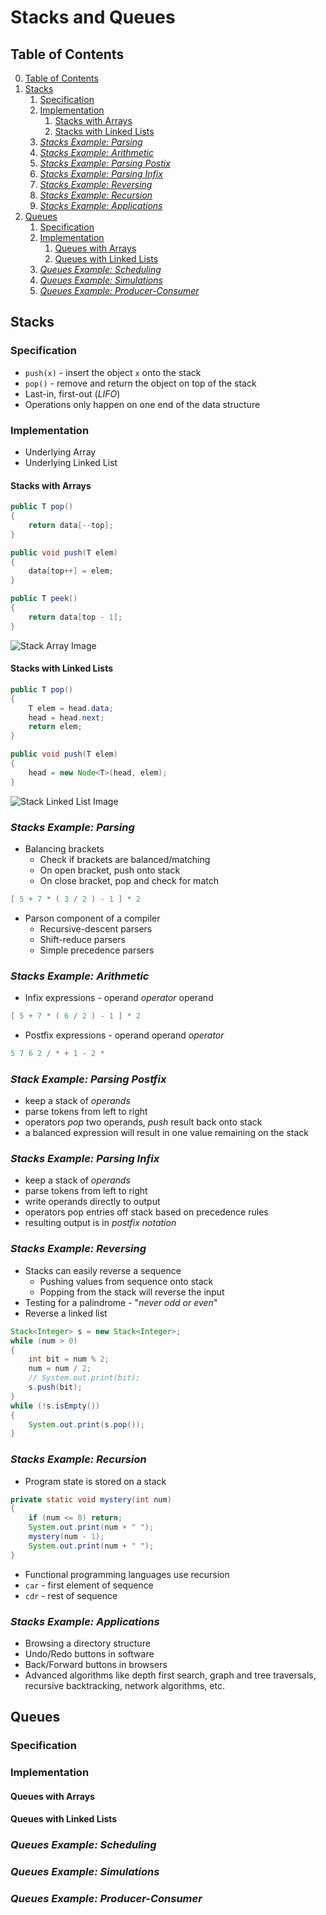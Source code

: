 # Stacks and Queues

## Table of Contents

0. [Table of Contents](#table-of-contents)
1. [Stacks](#stacks)
    1. [Specification](#specification)
    2. [Implementation](#implementation)
        1. [Stacks with Arrays](#stacks-with-arrays)
        2. [Stacks with Linked Lists](#stacks-with-linked-lists)
    3. [*Stacks Example: Parsing*](#stacks-example-parsing)
    4. [*Stacks Example: Arithmetic*](#stacks-example-arithmetic)
    5. [*Stacks Example: Parsing Postix*](#stack-example-parsing-postfix)
    5. [*Stacks Example: Parsing Infix*](#stacks-example-parsing-infix)
    6. [*Stacks Example: Reversing*](#stacks-example-reversing)
    7. [*Stacks Example: Recursion*](#stacks-example-recursion)
    8. [*Stacks Example: Applications*](#stacks-example-applications)
2. [Queues](#queues)
    1. [Specification](#specification-1)
    2. [Implementation](#implementation-1)
        1. [Queues with Arrays](#queues-with-arrays)
        2. [Queues with Linked Lists](#queues-with-linked-lists)
    3. [*Queues Example: Scheduling*](#queues-example-scheduling)
    4. [*Queues Example: Simulations*](#queues-example-simulations)
    5. [*Queues Example: Producer-Consumer*](#queues-example-producer-consumer)

## Stacks

### Specification

- `push(x)` - insert the object `x` onto the stack 
- `pop()` - remove and return the object on top of the stack
- Last-in, first-out (*LIFO*)
- Operations only happen on one end of the data structure

### Implementation

- Underlying Array
- Underlying Linked List

#### Stacks with Arrays

```java
public T pop() 
{
    return data[--top];
}

public void push(T elem) 
{
    data[top++] = elem;
}

public T peek() 
{
    return data[top - 1];
}
```

![Stack Array Image](https://miro.medium.com/max/1075/1*QMifqahZm4DGQ91GkOhu4g.png)

#### Stacks with Linked Lists

```java
public T pop() 
{
    T elem = head.data;
    head = head.next;
    return elem;
}

public void push(T elem) 
{
    head = new Node<T>(head, elem);
}
```

![Stack Linked List Image](https://media.geeksforgeeks.org/wp-content/uploads/20240508162652/stack-as-linked-list.png)

### *Stacks Example: Parsing*

- Balancing brackets
    - Check if brackets are balanced/matching
    - On open bracket, push onto stack
    - On close bracket, pop and check for match
```c
[ 5 + 7 * ( 3 / 2 ) - 1 ] * 2
```
- Parson component of a compiler
    - Recursive-descent parsers
    - Shift-reduce parsers
    - Simple precedence parsers

### *Stacks Example: Arithmetic*

- Infix expressions - operand *operator* operand
```c
[ 5 + 7 * ( 6 / 2 ) - 1 ] * 2
```
- Postfix expressions - operand operand *operator*
```c
5 7 6 2 / * + 1 - 2 *
```

### *Stack Example: Parsing Postfix*

- keep a stack of *operands*
- parse tokens from left to right
- operators *pop* two operands, *push* result back onto stack
- a balanced expression will result in one value remaining on the stack

### *Stacks Example: Parsing Infix*

- keep a stack of *operands*
- parse tokens from left to right
- write operands directly to output
- operators pop entries off stack based on precedence rules
- resulting output is in *postfix notation*

### *Stacks Example: Reversing*

- Stacks can easily reverse a sequence
    - Pushing values from sequence onto stack
    - Popping from the stack will reverse the input
- Testing for a palindrome - "*never odd or even*"
- Reverse a linked list
```java
Stack<Integer> s = new Stack<Integer>;
while (num > 0) 
{
    int bit = num % 2;
    num = num / 2;
    // System.out.print(bit);
    s.push(bit);
}
while (!s.isEmpty()) 
{
    System.out.print(s.pop());
}
```

### *Stacks Example: Recursion*

- Program state is stored on a stack
```java
private static void mystery(int num) 
{
    if (num <= 0) return;
    System.out.print(num + " ");
    mystery(num - 1);
    System.out.print(num + " ");
}
```
- Functional programming languages use recursion
- `car` - first element of sequence
- `cdr` - rest of sequence

### *Stacks Example: Applications*

- Browsing a directory structure
- Undo/Redo buttons in software
- Back/Forward buttons in browsers
- Advanced algorithms like depth first search, graph and tree traversals, recursive backtracking, network algorithms, etc.

## Queues

### Specification

### Implementation

#### Queues with Arrays

#### Queues with Linked Lists

### *Queues Example: Scheduling*

### *Queues Example: Simulations*

### *Queues Example: Producer-Consumer*

